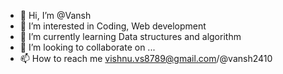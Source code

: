 - 👋 Hi, I’m @Vansh
- 👀 I’m interested in Coding, Web development
- 🌱 I’m currently learning Data structures and algorithm
- 💞️ I’m looking to collaborate on ...
- 📫 How to reach me vishnu.vs8789@gmail.com/@vansh2410

<!---
VRRANSH/VRRANSH is a ✨ special ✨ repository because its `README.md` (this file) appears on your GitHub profile.
You can click the Preview link to take a look at your changes.
--->
